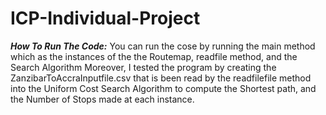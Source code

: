 # ICP-Individual-Project
***How To Run The Code:***
You can run the cose by running the main method which as the instances of the the Routemap, readfile method, and the Search Algorithm
Moreover, I tested the program by creating the ZanzibarToAccraInputfile.csv that is been read by the readfilefile method into the Uniform Cost Search Algorithm to compute
the Shortest path, and the Number of Stops made at each instance.
